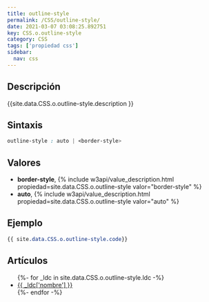 ```yaml
---
title: outline-style
permalink: /CSS/outline-style/
date: 2021-03-07 03:08:25.892751
key: CSS.o.outline-style
category: CSS
tags: ['propiedad css']
sidebar: 
  nav: css
---
```


## Descripción
{{site.data.CSS.o.outline-style.description }}

## Sintaxis
~~~css
outline-style : auto | <border-style>
~~~

## Valores
* **border-style**,  {% include w3api/value_description.html propiedad=site.data.CSS.o.outline-style valor="border-style" %}
* **auto**,  {% include w3api/value_description.html propiedad=site.data.CSS.o.outline-style valor="auto" %}

## Ejemplo
~~~css
{{ site.data.CSS.o.outline-style.code}}
~~~

## Artículos
<ul>
{%- for _ldc in site.data.CSS.o.outline-style.ldc -%}
   <li>
       <a href="{{_ldc['url'] }}">{{ _ldc['nombre'] }}</a>
   </li>
{%- endfor -%}
</ul>
